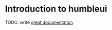 # Introduction to humbleui

TODO: write [great documentation](http://jacobian.org/writing/what-to-write/)
